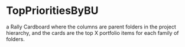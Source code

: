 # TopPrioritiesByBU
a Rally Cardboard where the columns are parent folders in the project hierarchy, and the cards are the top X portfolio items for each family of folders.
